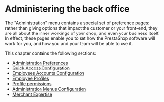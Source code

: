 # Administering the back office

The "Administration" menu contains a special set of preference pages: rather than giving options that impact the customer or your front-end, they are all about the inner workings of your shop, and even your business itself. In effect, these pages enable you to set how the PrestaShop software will work for you, and how you and your team will be able to use it.

This chapter contains the following sections:

* [Administration Preferences](administration-preferences.md)
* [Quick Access Configuration](quick-access-configuration.md)
* [Employees Accounts Configuration](employees-accounts-configuration.md)
* [Employee Profiles](employee-profiles.md)
* [Profile permissions](profile-permissions.md)
* [Administration Menus Configuration](administration-menus-configuration.md)
* [Merchant Expertise](merchant-expertise.md)
